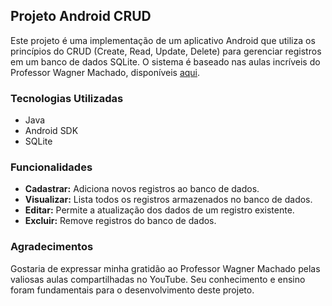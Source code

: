 ## Projeto Android CRUD

Este projeto é uma implementação de um aplicativo Android que utiliza os princípios do CRUD (Create, Read, Update, Delete) para gerenciar registros em um banco de dados SQLite. O sistema é baseado nas aulas incríveis do Professor Wagner Machado, disponíveis [aqui](https://www.youtube.com/watch?v=kfujD1WcmVM).

### Tecnologias Utilizadas
- Java
- Android SDK
- SQLite

### Funcionalidades
- **Cadastrar:** Adiciona novos registros ao banco de dados.
- **Visualizar:** Lista todos os registros armazenados no banco de dados.
- **Editar:** Permite a atualização dos dados de um registro existente.
- **Excluir:** Remove registros do banco de dados.

### Agradecimentos
Gostaria de expressar minha gratidão ao Professor Wagner Machado pelas valiosas aulas compartilhadas no YouTube. Seu conhecimento e ensino foram fundamentais para o desenvolvimento deste projeto.

